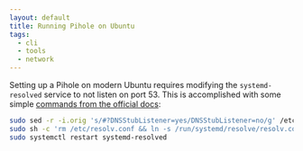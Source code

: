 ```yaml
---
layout: default
title: Running Pihole on Ubuntu
tags:
  - cli
  - tools
  - network
---
```


Setting up a Pihole on modern Ubuntu requires modifying the `systemd-resolved` service to not listen
on port 53.  This is accomplished with some simple [commands from the official
docs](https://github.com/pi-hole/docker-pi-hole#installing-on-ubuntu-or-fedora):

```bash
sudo sed -r -i.orig 's/#?DNSStubListener=yes/DNSStubListener=no/g' /etc/systemd/resolved.conf
sudo sh -c 'rm /etc/resolv.conf && ln -s /run/systemd/resolve/resolv.conf /etc/resolv.conf'
sudo systemctl restart systemd-resolved
```

